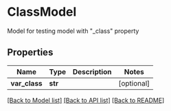 # ClassModel

Model for testing model with \"_class\" property

## Properties
Name | Type | Description | Notes
------------ | ------------- | ------------- | -------------
**var_class** | **str** |  | [optional] 

[[Back to Model list]](../README.md#documentation-for-models) [[Back to API list]](../README.md#documentation-for-api-endpoints) [[Back to README]](../README.md)


